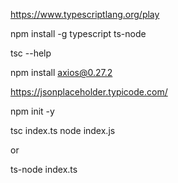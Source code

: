https://www.typescriptlang.org/play

npm install -g typescript ts-node

tsc --help

npm install axios@0.27.2

https://jsonplaceholder.typicode.com/

npm init -y

tsc index.ts
node index.js

or

ts-node index.ts
